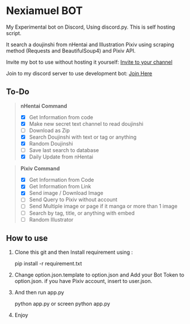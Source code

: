 # Nexiamuel BOT

My Experimental bot on Discord, Using discord.py. This is self hosting script.

It search a doujinshi from nHentai and Illustration Pixiv using scraping method (Requests and BeautifulSoup4) and Pixiv API.

Invite my bot to use without hosting it yourself: [Invite to your channel](http://bit.ly/NexiaProject)

Join to my discord server to use development bot: [Join Here](https://discord.gg/WmMPnNZYpG)

## To-Do

> **nHentai Command**
 >- [x] Get Information from code
 >- [x] Make new secret text channel to read doujinshi
 >- [ ] Download as Zip
 >- [x] Search Doujinshi with text or tag or anything
 >- [x] Random Doujinshi
 >- [ ] Save last search to database
 >- [x]  Daily Update from nHentai

> **Pixiv Command**
 >- [X] Get Information from Code
 >- [X] Get Information from Link
 >- [X] Send image / Download Image
 >- [ ] Send Query to Pixiv without account
 >- [ ] Send Multiple image or page if it manga or more than 1 image
 >- [ ] Search by tag, title, or anything with embed
 >- [ ] Random Illustrator 

## How to use
1. Clone this git and then Install requirement using :

    pip install -r requirement.txt

2. Change option.json.template to option.json and Add your Bot Token to option.json. if you have Pixiv account, insert to user.json.
3. And then run app.py

    python app.py or screen python app.py
    
4. Enjoy

